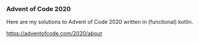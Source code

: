 ### Advent of Code 2020

Here are my solutions to Advent of Code 2020 written in (functional) kotlin.

https://adventofcode.com/2020/about

